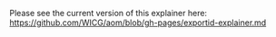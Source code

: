 Please see the current version of this explainer here: https://github.com/WICG/aom/blob/gh-pages/exportid-explainer.md